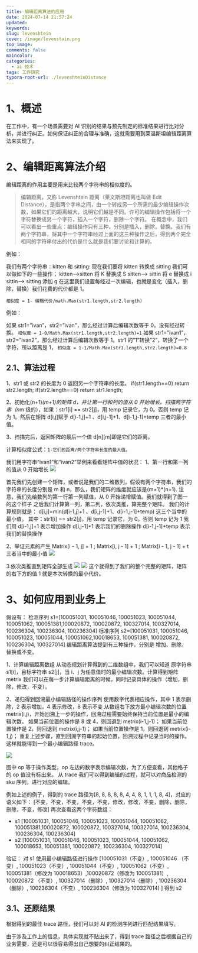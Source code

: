 ```yaml
---
title: 编辑距离算法的应用
date: 2024-07-14 21:57:24
updated:
keywords:
slug: levenshtein
cover: /image/levenstain.png
top_image:
comments: false
maincolor:
categories:
  - ai 技术
tags: 工作研究
typora-root-url: ./levenshteinDistance
---
```


# 1、概述

在工作中，有一个场景需要对 AI 识别的结果与预先制定的标准结果进行比对分析，并进行纠正。如何保证纠正的合理与准确，这就需要用到莱温斯坦编辑距离算法来实现了。

# 2、编辑距离算法介绍

编辑距离的作用主要是用来比较两个字符串的相似度的。

> 编辑距离，又称 Levenshtein 距离（莱文斯坦距离也叫做 Edit Distance），是指两个字串之间，由一个转成另一个所需的最少编辑操作次数，如果它们的距离越大，说明它们越是不同。许可的编辑操作包括将一个字符替换成另一个字符，插入一个字符，删除一个字符。
> 在概念中，我们可以看出一些重点：编辑操作只有三种，分别是插入，删除，替换。我们有两个字符串，将其中一个字符串经过上面的这三种操作之后，得到两个完全相同的字符串付出的代价是什么就是我们要讨论和计算的。

例如：

我们有两个字符串：kitten 和 sitting:
现在我们要将 kitten 转换成 sitting
我们可以做如下的一些操作；
kitten–>sitten 将 K 替换成 S sitten–> sittin 将 e 替换成 i
sittin–> sitting 添加 g
在这里我们设置每经过一次编辑，也就是变化（插入，删除，替换）我们花费的代价都是 1。

`相似度 = 1- 编辑代价/math.Max(str1.length,str2.length)`

例如：

如果 str1=”ivan”，str2=”ivan”，那么经过计算后编辑次数等于 0。没有经过转换。
`相似度 = 1-0/Math.Max(str1.length,str2.length)=1`
如果 str1=”ivan1”，str2=”ivan2”，那么经过计算后编辑次数等于 1。str1 的”1”转换”2”，转换了一个字符，所以距离是 1，
`相似度 = 1-1/Math.Max(str1.length,str2.length)=0.8`

## 2.1、算法过程

1、str1 或 str2 的长度为 0 返回另一个字符串的长度。 if(str1.length==0) return str2.length; if(str2.length==0) return str1.length;

2、初始化(n+1)*(m+1)的矩阵 d，并让第一行和列的值从 0 开始增长。扫描两字符串（n*m 级的），如果：str1[i] == str2[j]，用 temp 记录它，为 0。否则 temp 记为 1。然后在矩阵 d[i,j]赋于 d[i-1,j]+1 、d[i,j-1]+1、d[i-1,j-1]+temp 三者的最小值。

3、扫描完后，返回矩阵的最后一个值 d[n][m]即是它们的距离。

计算相似度公式：`1-它们的距离/两个字符串长度的最大值`。

我们用字符串“ivan1”和“ivan2”举例来看看矩阵中值的状况：
1、第一行和第一列的值从 0 开始增长
![](p1.PNG)

首先我们先创建一个矩阵，或者说是我们的二维数列，假设有两个字符串，我们的字符串的长度分别是 m 和 n，那么，我们矩阵的维度就应该是(m+1)\*(n+1).
注意，我们先给数列的第一行第一列赋值，从 0 开始递增赋值。我们就得到了图一的这个样子
之后我们计算第一列，第二列，依次类推，算完整个矩阵。
我们的计算规则就是：
d[i,j]=min(d[i-1,j]+1 、d[i,j-1]+1、d[i-1,j-1]+temp) 这三个当中的最小值。
其中：str1[i] == str2[j]，用 temp 记录它，为 0。否则 temp 记为 1
我们用 d[i-1,j]+1 表示增加操作
d[i,j-1]+1 表示我们的删除操作
d[i-1,j-1]+temp 表示我们的替换操作

2、举证元素的产生 Matrix[i - 1, j] + 1 ; Matrix[i, j - 1] + 1 ; Matrix[i - 1, j - 1] + t 三者当中的最小值
![](p2.PNG)

3.依次类推直到矩阵全部生成
![](p3.png)
![](p4.png)
这个就得到了我们的整个完整的矩阵，矩阵的右下方的值 1 就是本次转换的最小代价。

# 3、如何应用到业务上

假设有：
检测序列 s1=[100051031, 100051046, 100051023, 100051044, 100051062, 100051381,100020872, 100020872, 100327014, 100327014, 100236304, 100236304, 100236304]
标准序列 s2=[100051031, 100051046, 100051023, 100051044, 100051062,100018653, 100051381, 100020872, 100236304, 100327014]
编辑距离算法提到有三种操作，分别是 增加、删除、替换或不变。

1、计算编辑距离数组
从动态规划计算得到的二维数组中，我们可以知道 原字符串 s1[i]，目标字符串 s2[j]，当 i、j 为任意值时的最小编辑次数。计算得到矩阵 metrix
我们可以在每一步计算编辑距离的时候，同时记录具体的操作（增加，删除，修改，不变）。

2、递归得到回溯最小编辑路径的操作序列
使用数字代表相应操作，其中 1 表示删除，2 表示增加，4 表示修改，8 表示不变
从数组右下放方最小编辑次数的位置 metrix(i,j)，开始回溯上一步的操作，回溯过程需要始终保持当前位置是最小的编辑次数。
如果当前位置的操作是 8 或 4，则回退到 metrix(i-1,j-1)；
如果当前位置操作是 2，则回退到 metrix(i,j-1)；
如果当前位置操作是 1，则回退到 metrix(i-1,j)；
重复上述步骤，直到回溯字符串的起始位置，回溯过程中记录当时的操作。这样就能得到一个最小编辑路径 trace。

![](matrix.png)

图中 op 等于操作类型，op 左边的数字表示编辑次数，为了方便查看，其他格子的 op 值没有标出来。
从 trace 我们可以得到编辑的过程，就可以对商品检测的 sku 序列，进行对应的编辑。

例如上述的例子，得到的 trace 路径为[8, 8, 8, 8, 8, 4, 4, 8, 1, 1, 1, 8, 4]，对应的语义如下：
[不变，不变，不变，不变，不变，修改，修改，不变，删除，删除，删除，不变，修改]
再次查看这两个字符数组：

- s1 [100051031, 100051046, 100051023, 100051044, 100051062, 100051381,100020872, 100020872, 100327014, 100327014, 100236304, 100236304, 100236304]
- s2 [100051031, 100051046, 100051023, 100051044, 100051062, 100018653, 100051381, 100020872, 100236304, 100327014]

验证：
对 s1 使用最小编辑路径进行操作
[100051031（不变）, 100051046 （不变）, 100051023（不变）, 100051044（不变）, 100051062（不变）, 100051381（修改为 100018653）,100020872（修改为 100051381）, 100020872 （不变）, 100327014（删除）, 100327014（删除）, 100236304（删除）, 100236304（不变）, 100236304（修改为 100327014) ]
得到 s2

## 3.1、还原结果

根据得到的最佳 trace 路径，我们可以对 AI 的检测序列进行匹配结果填写。

由于涉及工作上的信息，具体实现就不贴出来了，得到 trace 路径之后根据自己的业务需要，还是可以很容易得出自己想要的纠正结果的。
